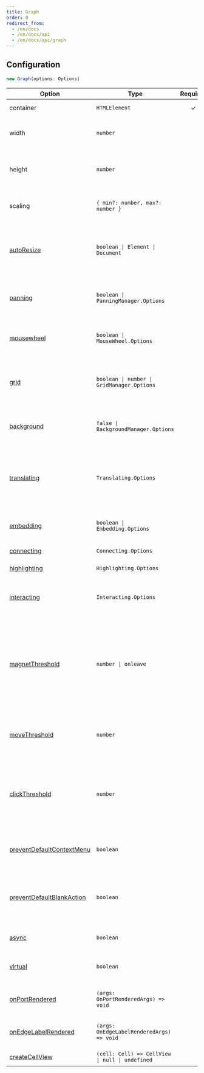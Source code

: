 ```yaml
---
title: Graph
order: 0
redirect_from:
  - /en/docs
  - /en/docs/api
  - /en/docs/api/graph
---
```


## Configuration

```ts
new Graph(options: Options)
```

| Option | Type | Required | Description | Default Value |
| --- | --- | :-: | --- | --- |
| container | `HTMLElement` | ✓ | The container of the canvas. |  |
| width | `number` |  | The width of the canvas, defaults to the container width. | - |
| height | `number` |  | The height of the canvas, defaults to the container height. | - |
| scaling | `{ min?: number, max?: number }` |  | The minimum and maximum zoom levels of the canvas. | `{ min: 0.01, max: 16 }` |
| [autoResize](/en/tutorial/basic/graph#canvas-size) | `boolean \| Element \| Document` |  | Whether to listen to container size changes and automatically update the canvas size. | `false` |
| [panning](/en/api/graph/panning) | `boolean \| PanningManager.Options` |  | Whether the canvas can be panned, defaults to disabled. | `false` |
| [mousewheel](/en/api/graph/mousewheel) | `boolean \| MouseWheel.Options` |  | Whether the mouse wheel can zoom, defaults to disabled. | `false` |
| [grid](/en/api/graph/grid) | `boolean \| number \| GridManager.Options` |  | The grid, defaults to a 10px grid but does not draw the grid background. | `false` |
| [background](/en/api/graph/background) | `false \| BackgroundManager.Options` |  | The background, defaults to not drawing the background. | `false` |
| [translating](/en/api/interacting/interaction#moving-range) | `Translating.Options` |  | Restricts node movement. After a node is moved, automatically offset when it overlaps with other nodes.  | `{ restrict: false， autoOffset: true }` |
| [embedding](/en/api/interacting/interaction#embedding) | `boolean \| Embedding.Options` |  | Whether to enable nested nodes, defaults to disabled. | `false` |
| [connecting](/en/api/interacting/interaction#connecting) | `Connecting.Options` |  | The connection options. | `{ snap: false, ... }` |
| [highlighting](/en/api/interacting/interaction#highlighting) | `Highlighting.Options` |  | The highlighting options. | `{...}` |
| [interacting](/en/api/interacting/interaction#restrictions) | `Interacting.Options` |  | Customizes the interaction behavior of nodes and edges. | `{ edgeLabelMovable: false }` |
| [magnetThreshold](/en/api/graph/view#magnetthreshold) | `number \| onleave` |  | The number of times the mouse can move before triggering a connection, or set to `onleave` to trigger a connection when the mouse leaves an element. | `0` |
| [moveThreshold](/en/api/graph/view#movethreshold) | `number` |  | The number of times the mouse can move before triggering a `mousemove` event. | `0` |
| [clickThreshold](/en/api/graph/view#clickthreshold) | `number` |  | When the mouse moves more than the specified number of times, the mouse click event will not be triggered. | `0` |
| [preventDefaultContextMenu](/en/api/graph/view#preventdefaultcontextmenu) | `boolean` |  | Whether to disable the browser's default right-click menu. | `true` |
| [preventDefaultBlankAction](/en/api/graph/view#preventdefaultblankaction) | `boolean` |  | Whether to disable the default mouse behavior when clicking on a blank area of the canvas. | `true` |
| [async](/en/api/graph/view#async) | `boolean` |  | Whether to render asynchronously. | `true` |
| [virtual](/en/api/graph/view#virtual) | `boolean` |  | Whether to only render the visible area of the canvas. | `false` |
| [onPortRendered](/en/api/graph/view#onportrendered) | `(args: OnPortRenderedArgs) => void` |  | The callback triggered when a port is rendered. | - |
| [onEdgeLabelRendered](/en/api/graph/view#onedgelabelrendered) | `(args: OnEdgeLabelRenderedArgs) => void` |  | The callback triggered when an edge label is rendered. | - |
| [createCellView](/en/api/graph/view#createcellview) | `(cell: Cell) => CellView \| null \| undefined` |  | Customizes the view of a cell. | - |
